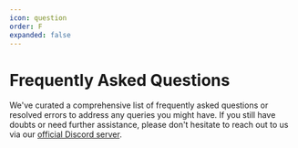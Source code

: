```yaml
---
icon: question
order: F
expanded: false
---
```


# Frequently Asked Questions

We've curated a comprehensive list of frequently asked questions or resolved errors to address any queries you might have. If you still have doubts or need further assistance, please don't hesitate to reach out to us via our [official Discord server](https://discord.gg/IAHispano).

